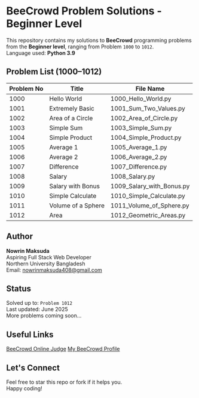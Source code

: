 # BeeCrowd Problem Solutions - Beginner Level

This repository contains my solutions to **BeeCrowd** programming problems from
the **Beginner level**, ranging from Problem `1000` to `1012`.  
 Language used: **Python 3.9**

## Problem List (1000–1012)

| Problem No | Title              | File Name                 |
| ---------- | ------------------ | ------------------------- |
| 1000       | Hello World        | 1000_Hello_World.py       |
| 1001       | Extremely Basic    | 1001_Sum_Two_Values.py    |
| 1002       | Area of a Circle   | 1002_Area_of_Circle.py    |
| 1003       | Simple Sum         | 1003_Simple_Sum.py        |
| 1004       | Simple Product     | 1004_Simple_Product.py    |
| 1005       | Average 1          | 1005_Average_1.py         |
| 1006       | Average 2          | 1006_Average_2.py         |
| 1007       | Difference         | 1007_Difference.py        |
| 1008       | Salary             | 1008_Salary.py            |
| 1009       | Salary with Bonus  | 1009_Salary_with_Bonus.py |
| 1010       | Simple Calculate   | 1010_Simple_Calculate.py  |
| 1011       | Volume of a Sphere | 1011_Volume_of_Sphere.py  |
| 1012       | Area               | 1012_Geometric_Areas.py   |

## Author

**Nowrin Maksuda**  
 Aspiring Full Stack Web Developer  
 Northern University Bangladesh  
 Email: nowrinmaksuda408@gmail.com

## Status

Solved up to: `Problem 1012`  
 Last updated: June 2025  
 More problems coming soon...

## Useful Links

[BeeCrowd Online Judge](https://www.beecrowd.com.br/judge/en/)
[My BeeCrowd Profile](https://judge.beecrowd.com/en/profile/930139)

## Let's Connect

Feel free to star this repo or fork if it helps you.  
Happy coding!
